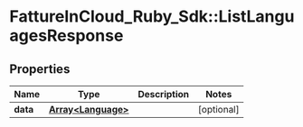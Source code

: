 # FattureInCloud_Ruby_Sdk::ListLanguagesResponse

## Properties

| Name | Type | Description | Notes |
| ---- | ---- | ----------- | ----- |
| **data** | [**Array&lt;Language&gt;**](Language.md) |  | [optional] |

